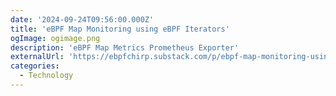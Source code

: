 ```yaml
---
date: '2024-09-24T09:56:00.000Z'
title: 'eBPF Map Monitoring using eBPF Iterators'
ogImage: ogimage.png
description: 'eBPF Map Metrics Prometheus Exporter'
externalUrl: 'https://ebpfchirp.substack.com/p/ebpf-map-monitoring-using-ebpf-iterators'
categories:
  - Technology
---
```

